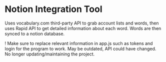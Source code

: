 # Notion Integration Tool
Uses vocabulary.com third-party API to grab account lists and words, then uses Rapid API to get detailed information about each word. Words are then synced to a notion database.

! Make sure to replace relevant information in app.js such as tokens and login for the program to work.
May be outdated, API could have changed. No longer updating/maintaining the project.